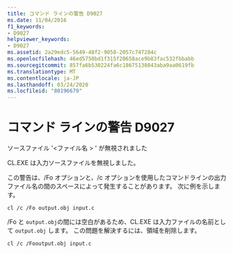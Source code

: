 ```yaml
---
title: コマンド ラインの警告 D9027
ms.date: 11/04/2016
f1_keywords:
- D9027
helpviewer_keywords:
- D9027
ms.assetid: 2a29edc5-5649-48f2-9058-2057c747284c
ms.openlocfilehash: 46ed5750bd1f315f20658ace9b83fac532fbbabb
ms.sourcegitcommit: 857fa6b530224fa6c18675138043aba9aa0619fb
ms.translationtype: MT
ms.contentlocale: ja-JP
ms.lasthandoff: 03/24/2020
ms.locfileid: "80196679"
---
```

# <a name="command-line-warning-d9027"></a>コマンド ラインの警告 D9027

ソースファイル '\<ファイル名 > ' が無視されました

CL.EXE は入力ソースファイルを無視しました。

この警告は、/Fo オプションと、/c オプションを使用したコマンドラインの出力ファイル名の間のスペースによって発生することがあります。 次に例を示します。

```
cl /c /Fo output.obj input.c
```

/Fo と `output.obj`の間には空白があるため、CL.EXE は入力ファイルの名前として `output.obj` します。 この問題を解決するには、領域を削除します。

```
cl /c /Fooutput.obj input.c
```
